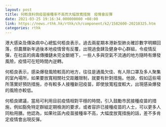 ```yaml
---
layout: post
title: 何栢良料倘疫苗接種率不高而大幅放寬措施　疫情會反彈
date: 2021-03-25 19:16:34.000000000 +08:00
link: https://news.rthk.hk/rthk/ch/component/k2/1582600-20210325.htm
categories: rthk
---
```


港大感染及傳染病中心總監何栢良表示，過去兩星期本港新型肺炎確診數字明顯回落，但農曆新年過後本地疫情曾有反覆，出現過食肆及健身中心群組，令疫情反彈，在社區的病毒傳播鏈未完全斷絕下，一些人多與空氣不流通的地方隨時有爆發風險，疫情可在短時間內逆轉。

何栢良表示，感染爆發風險較高的地方，往往是通風欠佳、有人除口罩及多人聚集的室內場所，如果要放寬相關社交距離限制，就要有針對措施。他說，假如這些場所落實好預防措施，亦有較多人接種新冠疫苗，即使放寬程度較大，出現感染爆發的風險亦較低。

何栢良建議，當局可利用目前疫情相對平穩的時間，引入鼓勵市民接種疫苗的措施，例如豁免特定群組定期檢測的要求，或者容許已接種疫苗的人士，可以更多人同枱用膳。他認為，如果社區內疫苗接種率不高，大幅度放寬措施的話，差不多肯定疫情會出現反彈。
